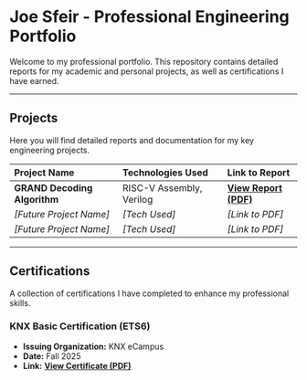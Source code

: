 # Joe Sfeir - Professional Engineering Portfolio

Welcome to my professional portfolio. This repository contains detailed reports for my academic and personal projects, as well as certifications I have earned.

---

## Projects

Here you will find detailed reports and documentation for my key engineering projects.

| Project Name | Technologies Used | Link to Report |
| :--- | :--- | :--- |
| **GRAND Decoding Algorithm** | RISC-V Assembly, Verilog | [**View Report (PDF)**](./projects/grand-decoder-report.pdf) |
| *[Future Project Name]* | *[Tech Used]* | *[Link to PDF]* |
| *[Future Project Name]* | *[Tech Used]* | *[Link to PDF]* |

---

## Certifications

A collection of certifications I have completed to enhance my professional skills.

### KNX Basic Certification (ETS6)
* **Issuing Organization:** KNX eCampus
* **Date:** Fall 2025
* **Link:** [**View Certificate (PDF)**](./certificates/knx-basic-certificate.pdf)
